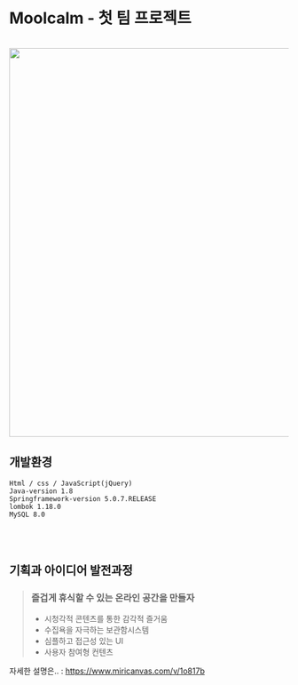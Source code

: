# Moolcalm - 첫 팀 프로젝트
<br>

<img src="https://user-images.githubusercontent.com/71014665/142142486-8c4983cc-2cbd-4f6b-9c47-3d5473fb6e0c.png"  width="700" height="auto">

<br>

## 개발환경
```
Html / css / JavaScript(jQuery)
Java-version 1.8
Springframework-version 5.0.7.RELEASE
lombok 1.18.0
MySQL 8.0
```
<br>
<br>

## 기획과 아이디어 발전과정
> ### 즐겁게 휴식할 수 있는 온라인 공간을 만들자
> * 시청각적 콘텐츠를 통한 감각적 즐거움
> * 수집욕을 자극하는 보관함시스템
> * 심플하고 접근성 있는 UI
> * 사용자 참여형 컨텐츠

자세한 설명은.. : https://www.miricanvas.com/v/1o817b
